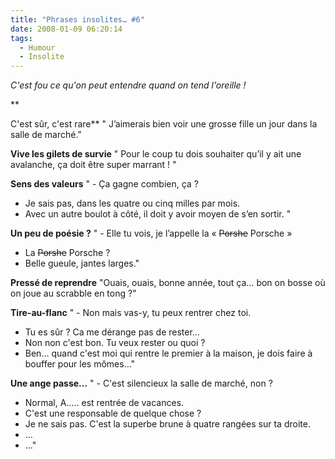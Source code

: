```yaml
---
title: "Phrases insolites… #6"
date: 2008-01-09 06:20:14
tags:
  - Humour
  - Insolite
---
```


_C'est fou ce qu'on peut entendre quand on tend l'oreille&nbsp;!_

**<!-- more -->

C'est sûr, c'est rare**
" J’aimerais bien voir une grosse fille un jour dans la salle de marché."

**Vive les gilets de survie**
" Pour le coup tu dois souhaiter qu’il y ait une avalanche, ça doit être super marrant&nbsp;! "

**Sens des valeurs**
" - Ça gagne combien, ça&nbsp;?
- Je sais pas, dans les quatre ou cinq milles par mois.
- Avec un autre boulot à côté, il doit y avoir moyen de s’en sortir. "

**Un peu de poésie&nbsp;?**
" - Elle tu vois, je l’appelle la «&nbsp;<span style="text-decoration: line-through">Porshe</span> Porsche&nbsp;»
- La <span style="text-decoration: line-through">Porshe</span> Porsche&nbsp;?
- Belle gueule, jantes larges."

**Pressé de reprendre**
"Ouais, ouais, bonne année, tout ça… bon on bosse où on joue au scrabble en tong&nbsp;?"

**Tire-au-flanc**
" - Non mais vas-y, tu peux rentrer chez toi.
- Tu es sûr&nbsp;? Ca me dérange pas de rester…
- Non non c'est bon. Tu veux rester ou quoi&nbsp;?
- Ben… quand c'est moi qui rentre le premier à la maison, je dois faire à bouffer pour les mômes…"

**Une ange passe…**
" - C'est silencieux la salle de marché, non&nbsp;?
- Normal, A….. est rentrée de vacances.
- C'est une responsable de quelque chose&nbsp;?
- Je ne sais pas. C'est la superbe brune à quatre rangées sur ta droite.
- …
- …"